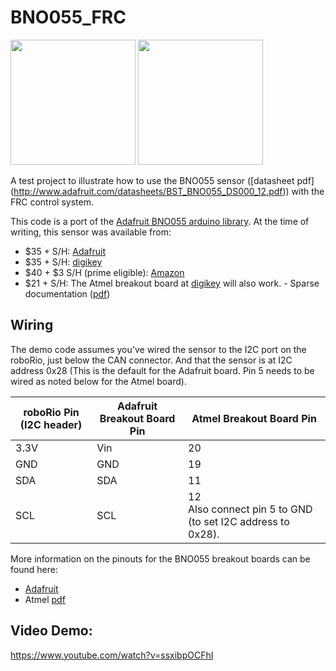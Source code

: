 # BNO055_FRC
<img src="Adafruit_Board.jpg" height="200">
<img src="BNO055_Xplained_Pro.jpg" height="200">

A test project to illustrate how to use the BNO055 sensor ([datasheet pdf] (http://www.adafruit.com/datasheets/BST_BNO055_DS000_12.pdf)) with the FRC control system.

This code is a port of the [Adafruit BNO055 arduino library](https://github.com/adafruit/Adafruit_BNO055/blob/master/Adafruit_BNO055.cpp).
At the time of writing, this sensor was available from:
 - $35 + S/H: [Adafruit](http://www.adafruit.com/product/2472)
 - $35 + S/H: [digikey](http://www.digikey.com/product-detail/en/2472/1528-1426-ND/5699182)
 - $40 + $3 S/H (prime eligible): [Amazon](http://www.amazon.com/Adafruit-Absolute-Orientation-Fusion-Breakout/dp/B017PEIGIG)
 - $21 + S/H: The Atmel breakout board at [digikey](http://www.digikey.com/product-detail/en/ATBNO055-XPRO/ATBNO055-XPRO-ND/5230918) will also work. - Sparse documentation ([pdf](http://www.atmel.com/Images/BNO055_Xplained_pro_design_documentation.pdf))

## Wiring
The demo code assumes you've wired the sensor to the I2C port on the roboRio, just below the CAN connector. And that the sensor is at I2C address 0x28 (This is the default for the Adafruit board. Pin 5 needs to be wired as noted below for the Atmel board).

roboRio Pin (I2C header) | Adafruit Breakout Board Pin | Atmel Breakout Board Pin 
-------------------------|-----------------------------|--------------------------
3.3V                     | Vin                         | 20
GND                      | GND                         | 19
SDA                      | SDA                         | 11
SCL                      | SCL                         | 12 <br> Also connect pin 5 to GND (to set I2C address to 0x28).

More information on the pinouts for the BNO055 breakout boards can be found here:
 - [Adafruit](https://learn.adafruit.com/adafruit-bno055-absolute-orientation-sensor/pinouts)
 - Atmel [pdf](http://www.atmel.com/Images/BNO055_Xplained_pro_design_documentation.pdf)

## Video Demo:  
https://www.youtube.com/watch?v=ssxibpOCFhI
